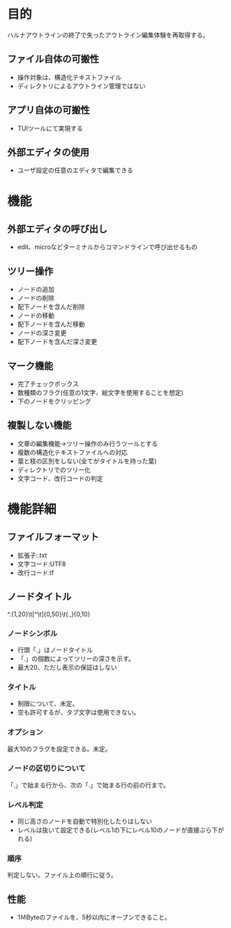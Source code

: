 # 目的
ハルナアウトラインの終了で失ったアウトライン編集体験を再取得する。

## ファイル自体の可搬性
- 操作対象は、構造化テキストファイル
- ディレクトリによるアウトライン管理ではない

## アプリ自体の可搬性
- TUIツールにて実現する

## 外部エディタの使用
- ユーザ設定の任意のエディタで編集できる

# 機能

## 外部エディタの呼び出し
- edit、microなどターミナルからコマンドラインで呼び出せるもの

## ツリー操作
- ノードの追加
- ノードの削除
- 配下ノードを含んだ削除
- ノードの移動
- 配下ノードを含んだ移動
- ノードの深さ変更
- 配下ノードを含んだ深さ変更

## マーク機能
- 完了チェックボックス
- 数種類のフラグ(任意の1文字、絵文字を使用することを想定)
- 下のノードをクリッピング

## 複製しない機能
- 文章の編集機能→ツリー操作のみ行うツールとする
- 複数の構造化テキストファイルへの対応
- 葉と枝の区別をしない(全てがタイトルを持った葉)
- ディレクトリでのツリー化
- 文字コード、改行コードの判定

# 機能詳細
## ファイルフォーマット
- 拡張子:.txt
- 文字コード:UTF8
- 改行コード:lf

## ノードタイトル
^\.{1,20}\t[^\t]{0,50}\t(.,){0,10}

### ノードシンボル
- 行頭「.」はノードタイトル
- 「.」の個数によってツリーの深さを示す。
- 最大20、ただし表示の保証はしない

### タイトル
- 制限について、未定。
- 空も許可するが、タブ文字は使用できない。

### オプション
最大10のフラグを設定できる。未定。

### ノードの区切りについて
「.」で始まる行から、次の「.」で始まる行の前の行まで。

### レベル判定
- 同じ高さのノードを自動で特別化したりはしない
- レベルは抜いて設定できる(レベル1の下にレベル10のノードが直接ぶら下がれる)

### 順序
判定しない。ファイル上の順行に従う。

## 性能
- 1ＭByteのファイルを、5秒以内にオープンできること。

